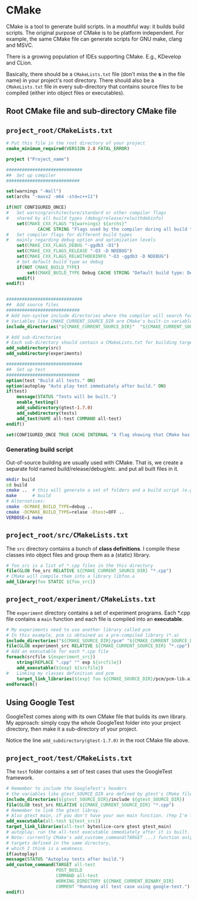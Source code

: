 # CMake

CMake is a tool to generate build scripts. 
In a mouthful way: it builds build scripts.
The original purpose of CMake is to be platform independent.
For example, the same CMake file can generate scripts for GNU make, clang and MSVC.

There is a growing population of IDEs supporting CMake.
E.g., KDevelop and CLion.

Basically, there should be a `CMakeLists.txt` file (don't miss the **s** in the file name) 
in your project's root directory.
There should also be a `CMakeLists.txt` file in every sub-directory 
that contains source files to be compiled
(either into object files or executables).

## Root CMake file and sub-directory CMake file

`project_root/CMakeLists.txt`
---
```cmake
# Put this file in the root directory of your project
cmake_minimum_required(VERSION 2.8 FATAL_ERROR)

project ("Project_name")

#############################
##  Set up compiler
############################

set(warnings "-Wall")
set(archs "-mavx2 -m64 -std=c++11")

if(NOT CONFIGURED_ONCE)
#   Set warning/architecture/standard or other compiler flags 
#   shared by all build types (debug/release/relwithdebinfo)
    set(CMAKE_CXX_FLAGS "${warnings} ${archs}"
            CACHE STRING "Flags used by the compiler during all build types." FORCE)
#   Set compiler flags for different build types
#   mainly regarding debug option and optimization levels
    set(CMAKE_CXX_FLAGS_DEBUG "-ggdb3 -O1")
    set(CMAKE_CXX_FLAGS_RELEASE "-O3 -D NDEBUG")
    set(CMAKE_CXX_FLAGS_RELWITHDEBINFO "-O3 -ggdb3 -D NDEBUG")
    # Set default build type as debug
    if(NOT CMAKE_BUILD_TYPE)
        set(CMAKE_BUILD_TYPE Debug CACHE STRING "Default build type: Debug." FORCE)
    endif()
endif()


#############################
##  Add source files
############################
# Add non-system include directories where the compiler will search for headers
# Variables like CMAKE_CURRENT_SOURCE_DIR are CMake's built-in variables
include_directories("${CMAKE_CURRENT_SOURCE_DIR}"  "${CMAKE_CURRENT_SOURCE_DIR}/include")

# Add sub-directories
# Each sub-directory should contain a CMakeLists.txt for building targets in that directory
add_subdirectory(src)
add_subdirectory(experiments)

#############################
##  Set up test
############################
option(test "Build all tests." ON)
option(autoplay "Auto play test immediately after build." ON)
if(test)
    message(STATUS "Tests will be built.")
    enable_testing()
    add_subdirectory(gtest-1.7.0)
    add_subdirectory(tests)
    add_test(NAME all-test COMMAND all-test)
endif()

set(CONFIGURED_ONCE TRUE CACHE INTERNAL "A flag showing that CMake has configured at least once.")

```

### Generating build script

Out-of-source building are usually used with CMake. 
That is, we create a separate fold named build/release/debug/etc. 
and put all built files in it.

```bash
mkdir build
cd build
cmake ..  # this will generate a set of folders and a build script (e.g., makefile)
make      # build
# Alternatives:
cmake -DCMAKE_BUILD_TYPE=debug ..
cmake -DCMAKE_BUILD_TYPE=relase -Dtest=OFF ..
VERBOSE=1 make
```

`project_root/src/CMakeLists.txt`
---
The `src` directory contains a bunch of **class definitions**.
I compile these classes into object files and group them as a (static) library.

```cmake
# foo_src is a list of *.cpp files in the this directory
file(GLOB foo_src RELATIVE ${CMAKE_CURRENT_SOURCE_DIR} "*.cpp")
# CMake will compile them into a library libfoo.a
add_library(foo STATIC ${foo_src})
```

`project_root/experiment/CMakeLists.txt`
---
The `experiment` directory contains a set of experiment programs.
Each \*.cpp file contains a `main` function and each file is compiled into an **executable**.

```cmake
# My experiments need to use another library called pcm
# In this example, pcm is obtained as a pre-compiled library (*.a)
include_directories("${CMAKE_SOURCE_DIR}/pcm" "${CMAKE_CURRENT_SOURCE_DIR}")
file(GLOB experiment_src RELATIVE ${CMAKE_CURRENT_SOURCE_DIR} "*.cpp")
# Add an executable for each *.cpp file
foreach(srcfile ${experiment_src})
    string(REPLACE ".cpp" "" exp ${srcfile})
    add_executable(${exp} ${srcfile})
#   Linking my classes definition and pcm
    target_link_libraries(${exp} foo ${CMAKE_SOURCE_DIR}/pcm/pcm-lib.a)
endforeach()
```

## Using Google Test

GoogleTest comes along with its own CMake file that builds its own library.
My approach: simply copy the whole GoogleTest folder into your project directory,
then make it a sub-directory of your project.

Notice the line `add_subdirectory(gtest-1.7.0)` in the root CMake file above.

`project_root/test/CMakeLists.txt`
---
The `test` folder contains a set of test cases that uses the GoogleTest framework.

```cmake
# Remember to include the GoogleTest's headers
# the variables like gtest_SOURCE_DIR are defined by gtest's CMake file
include_directories(${gtest_SOURCE_DIR}/include ${gtest_SOURCE_DIR})
file(GLOB test_src RELATIVE ${CMAKE_CURRENT_SOURCE_DIR} "*.cpp")
# Remember to link the gtest libray.
# Also gtest_main, if you don't have your own main function. (Yep I'm lazy)
add_executable(all-test ${test_src})
target_link_libraries(all-test byteslice-core gtest gtest_main)
# autoplay: run the all-test executable immediately after it is built.
# Note: currently CMake's add_custome_command(TARGET ...) function only supports
# targets defined in the same directory,
# which I think is a weakness.
if(autoplay)
message(STATUS "Autoplay tests after build.")
add_custom_command(TARGET all-test
                   POST_BUILD
                   COMMAND all-test
                   WORKING_DIRECTORY ${CMAKE_CURRENT_BINARY_DIR}
                   COMMENT "Running all test case using google-test.")
endif()
```
